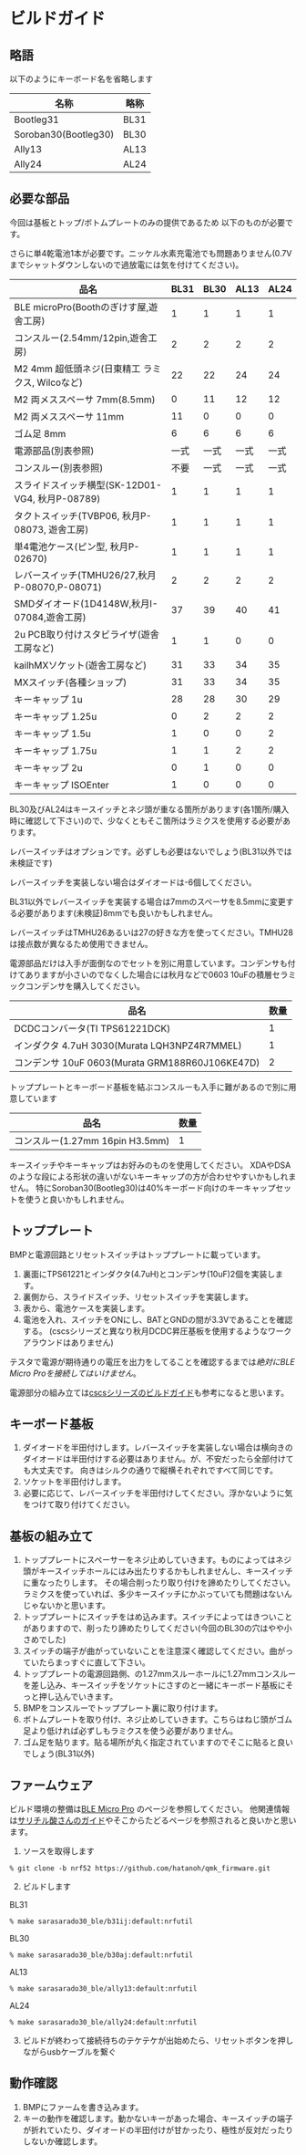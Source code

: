 # ビルドガイド

## 略語
以下のようにキーボード名を省略します

|名称|略称|
|--------------------|----|
|Bootleg31           |BL31|
|Soroban30(Bootleg30)|BL30|
|Ally13              |AL13|
|Ally24              |AL24|

## 必要な部品
今回は基板とトップ/ボトムプレートのみの提供であるため
以下のものが必要です。

さらに単4乾電池1本が必要です。ニッケル水素充電池でも問題ありません(0.7Vまでシャットダウンしないので過放電には気を付けてください)。

|品名|BL31|BL30|AL13|AL24|
|----|----|----|----|----|
|BLE microPro(Boothのぎけす屋,遊舎工房)          | 1| 1| 1| 1|
|コンスルー(2.54mm/12pin,遊舎工房)               | 2| 2| 2| 2|
|M2 4mm  超低頭ネジ(日東精工 ラミクス, Wilcoなど)|22|22|24|24|
|M2 両メススペーサ 7mm(8.5mm)                    | 0|11|12|12|
|M2 両メススペーサ 11mm                          |11| 0| 0| 0|
|ゴム足 8mm                                      | 6| 6| 6| 6|
|電源部品(別表参照)                              |一式|一式|一式|一式|
|コンスルー(別表参照)                            |不要|一式|一式|一式|
|スライドスイッチ横型(SK-12D01-VG4, 秋月P-08789) | 1| 1| 1| 1|
|タクトスイッチ(TVBP06, 秋月P-08073, 遊舎工房)   | 1| 1| 1| 1|
|単4電池ケース(ピン型, 秋月P-02670)              | 1| 1| 1| 1|
|レバースイッチ(TMHU26/27,秋月P-08070,P-08071)   | 2| 2| 2| 2|
|SMDダイオード(1D4148W,秋月I-07084,遊舎工房)     |37|39|40|41|
|2u PCB取り付けスタビライザ(遊舎工房など)        | 1| 1| 0| 0|
|kailhMXソケット(遊舎工房など)                   |31|33|34|35|
|MXスイッチ(各種ショップ)                        |31|33|34|35|
|キーキャップ 1u                                 |28|28|30|29|
|キーキャップ 1.25u                              | 0| 2| 2| 2|
|キーキャップ 1.5u                               | 1| 0| 0| 2|
|キーキャップ 1.75u                              | 1| 1| 2| 2|
|キーキャップ 2u                                 | 0| 1| 0| 0|
|キーキャップ ISOEnter                           | 1| 0| 0| 0|

BL30及びAL24はキースイッチとネジ頭が重なる箇所があります(各1箇所/購入時に確認して下さい)ので、少なくともそこ箇所はラミクスを使用する必要があります。

レバースイッチはオプションです。必ずしも必要はないでしょう(BL31以外では未検証です)

レバースイッチを実装しない場合はダイオードは-6個してください。

BL31以外でレバースイッチを実装する場合は7mmのスペーサを8.5mmに変更する必要があります(未検証)8mmでも良いかもしれません。

レバースイッチはTMHU26あるいは27の好きな方を使ってください。TMHU28は接点数が異なるため使用できません。

電源部品だけは入手が面倒なのでセットを別に用意しています。コンデンサも付けてありますが小さいのでなくした場合には秋月などで0603 10uFの積層セラミックコンデンサを購入してください。

|品名|数量|
|----|----|
|DCDCコンバータ(TI TPS61221DCK)                  |1|
|インダクタ 4.7uH 3030(Murata LQH3NPZ4R7MMEL)    |1|
|コンデンサ 10uF 0603(Murata GRM188R60J106KE47D) |2|

トッププレートとキーボード基板を結ぶコンスルーも入手に難があるので別に用意しています

|品名|数量|
|----|----|
|コンスルー(1.27mm 16pin H3.5mm)                 |1|

キースイッチやキーキャップはお好みのものを使用してください。
XDAやDSAのような段による形状の違いがないキーキャップの方が合わせやすいかもしれません。
特にSoroban30(Bootleg30)は40%キーボード向けのキーキャップセットを使うと良いかもしれません。

## トッププレート
BMPと電源回路とリセットスイッチはトッププレートに載っています。
1. 裏面にTPS61221とインダクタ(4.7uH)とコンデンサ(10uF)2個を実装します。
2. 裏側から、スライドスイッチ、リセットスイッチを実装します。
3. 表から、電池ケースを実装します。
4. 電池を入れ、スイッチをONにし、BATとGNDの間が3.3Vであることを確認する。
(cscsシリーズと異なり秋月DCDC昇圧基板を使用するようなワークアラウンドはありません)

テスタで電源が期待通りの電圧を出力をしてることを確認するまでは*絶対にBLE Micro Proを接続してはいけません*。

電源部分の組み立ては[cscsシリーズのビルドガイド](https://github.com/hatanoh/cscs_family/blob/master/Doc/buildguide.md)も参考になると思います。

## キーボード基板
1. ダイオードを半田付けします。レバースイッチを実装しない場合は横向きのダイオードは半田付けする必要はありません。が、不安だったら全部付けても大丈夫です。
向きはシルクの通りで縦横それぞれですべて同じです。
2. ソケットを半田付けします。
3. 必要に応じて、レバースイッチを半田付けしてください。浮かないように気をつけて取り付けてください。

## 基板の組み立て
1. トッププレートにスペーサーをネジ止めしていきます。ものによってはネジ頭がキースイッチホールにはみ出たりするかもしれませんし、キースイッチに重なったりします。
その場合削ったり取り付けを諦めたりしてください。ラミクスを使っていれば、多少キースイッチにかぶっていても問題はないんじゃないかと思います。
2. トッププレートにスイッチをはめ込みます。スイッチによってはきついことがありますので、削ったり諦めたりしてください(今回のBL30の穴はやや小さめでした)
3. スイッチの端子が曲がっていないことを注意深く確認してください。曲がっていたらまっすぐに直して下さい。
4. トッププレートの電源回路側、の1\.27mmスルーホールに1\.27mmコンスルーを差し込み、キースイッチをソケットにさすのと一緒にキーボード基板にそっと押し込んでいきます。
5. BMPをコンスルーでトッププレート裏に取り付けます。
6. ボトムプレートを取り付け、ネジ止めしていきます。こちらはねじ頭がゴム足より低ければ必ずしもラミクスを使う必要がありません。
7. ゴム足を貼ります。貼る場所が丸く指定されていますのでそこに貼ると良いでしょう(BL31以外)

## ファームウェア
ビルド環境の整備は[BLE Micro Pro](https://github.com/sekigon-gonnoc/BLE-Micro-Pro) のページを参照してください。
他関連情報は[サリチル酸さんのガイド](https://salicylic-acid3.hatenablog.com/entry/BMP-Introduction)やそこからたどるページを参照されると良いかと思います。

1. ソースを取得します
```
% git clone -b nrf52 https://github.com/hatanoh/qmk_firmware.git 
```
2. ビルドします

BL31
```
% make sarasarado30_ble/b31ij:default:nrfutil
```
BL30
```
% make sarasarado30_ble/b30aj:default:nrfutil
```
AL13
```
% make sarasarado30_ble/ally13:default:nrfutil
```
AL24
```
% make sarasarado30_ble/ally24:default:nrfutil
```
3. ビルドが終わって接続待ちのテケテケが出始めたら、リセットボタンを押しながらusbケーブルを繋ぐ

## 動作確認
1. BMPにファームを書き込みます。
2. キーの動作を確認します。動かないキーがあった場合、キースイッチの端子が折れていたり、ダイオードの半田付けが甘かったり、極性が反対だったりしないか確認します。
